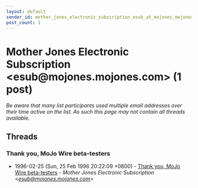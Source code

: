 ```yaml
---
layout: default
sender_id: mother_jones_electronic_subscription_esub_at_mojones_mojones_com_
post_count: 1
---
```


# Mother Jones Electronic Subscription <esub<span>@</span>mojones.mojones.com> (1 post)

_Be aware that many list participants used multiple email addresses over their time active on the list. As such this page may not contain all threads available._

## Threads

### Thank you, MoJo Wire beta-testers
+ 1996-02-25 (Sun, 25 Feb 1996 20:22:09 +0800) - [Thank you, MoJo Wire beta-testers](/archive/1996/02/97d6e8d96295be553ad144e07f3809dcc1b9fe59aa367cecd09dcd450f2c81c7) - _Mother Jones Electronic Subscription \<esub@mojones.mojones.com\>_


